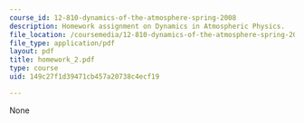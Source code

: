 ```yaml
---
course_id: 12-810-dynamics-of-the-atmosphere-spring-2008
description: Homework assignment on Dynamics in Atmospheric Physics.
file_location: /coursemedia/12-810-dynamics-of-the-atmosphere-spring-2008/149c27f1d39471cb457a20738c4ecf19_homework_2.pdf
file_type: application/pdf
layout: pdf
title: homework_2.pdf
type: course
uid: 149c27f1d39471cb457a20738c4ecf19

---
```

None